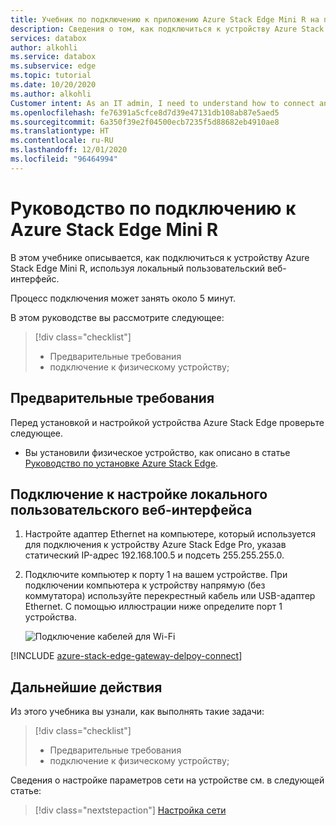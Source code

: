 ```yaml
---
title: Учебник по подключению к приложению Azure Stack Edge Mini R на портале Azure
description: Сведения о том, как подключиться к устройству Azure Stack Edge Mini R с помощью локального пользовательского веб-интерфейса.
services: databox
author: alkohli
ms.service: databox
ms.subservice: edge
ms.topic: tutorial
ms.date: 10/20/2020
ms.author: alkohli
Customer intent: As an IT admin, I need to understand how to connect and activate Azure Stack Edge Mini R so I can use it to transfer data to Azure.
ms.openlocfilehash: fe76391a5cfce8d7d39e47131db108ab87e5aed5
ms.sourcegitcommit: 6a350f39e2f04500ecb7235f5d88682eb4910ae8
ms.translationtype: HT
ms.contentlocale: ru-RU
ms.lasthandoff: 12/01/2020
ms.locfileid: "96464994"
---
```

# <a name="tutorial-connect-to-azure-stack-edge-mini-r"></a>Руководство по подключению к Azure Stack Edge Mini R

В этом учебнике описывается, как подключиться к устройству Azure Stack Edge Mini R, используя локальный пользовательский веб-интерфейс.

Процесс подключения может занять около 5 минут.

В этом руководстве вы рассмотрите следующее:

> [!div class="checklist"]
>
> * Предварительные требования
> * подключение к физическому устройству;



## <a name="prerequisites"></a>Предварительные требования

Перед установкой и настройкой устройства Azure Stack Edge проверьте следующее.

* Вы установили физическое устройство, как описано в статье [Руководство по установке Azure Stack Edge](azure-stack-edge-mini-r-deploy-install.md).


## <a name="connect-to-the-local-web-ui-setup"></a>Подключение к настройке локального пользовательского веб-интерфейса

1. Настройте адаптер Ethernet на компьютере, который используется для подключения к устройству Azure Stack Edge Pro, указав статический IP-адрес 192.168.100.5 и подсеть 255.255.255.0.

2. Подключите компьютер к порту 1 на вашем устройстве. При подключении компьютера к устройству напрямую (без коммутатора) используйте перекрестный кабель или USB-адаптер Ethernet. С помощью иллюстрации ниже определите порт 1 устройства.

    ![Подключение кабелей для Wi-Fi](./media/azure-stack-edge-mini-r-deploy-install/wireless-cabled.png)

[!INCLUDE [azure-stack-edge-gateway-delpoy-connect](../../includes/azure-stack-edge-gateway-deploy-connect.md)]


## <a name="next-steps"></a>Дальнейшие действия

Из этого учебника вы узнали, как выполнять такие задачи:

> [!div class="checklist"]
> * Предварительные требования
> * подключение к физическому устройству;


Сведения о настройке параметров сети на устройстве см. в следующей статье:

> [!div class="nextstepaction"]
> [Настройка сети](./azure-stack-edge-mini-r-deploy-configure-network-compute-web-proxy.md)
